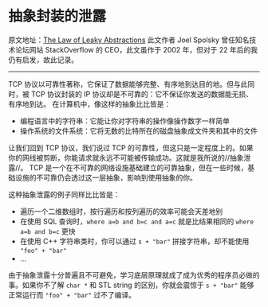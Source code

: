 # 抽象封装的泄露

原文地址：[The Law of Leaky Abstractions](https://www.joelonsoftware.com/2002/11/11/the-law-of-leaky-abstractions/)
此文作者 Joel Spolsky 曾任知名技术论坛网站 StackOverflow 的 CEO，此文虽作于 2002 年，但对于 22 年后的我仍有启发，故此记录。

- - -

TCP 协议以可靠性著称，它保证了数据能够完整、有序地到达目的地。但与此同时，被 TCP 协议封装的 IP 协议却是不可靠的：它不保证你发送的数据能无损、有序地到达。
在计算机中，像这样的抽象比比皆是：
- 编程语言中的字符串：它能让你对字符串的操作像操作数字一样简单
- 操作系统的文件系统：它将无数的比特所在的磁盘抽象成文件夹和其中的文件

让我们回到 TCP 协议，我们说过 TCP 的可靠性，但这只是一定程度上的。如果你的网线被剪断，你能请求就永远不可能被传输成功。这就是我所说的//抽象泄露//。
TCP 是一个在不可靠的网络设施基础建立的可靠抽象，但在一些时候，基础设施的不可靠仍会透过这一层抽象，影响到使用抽象的你。

这种抽象泄露的例子同样比比皆是：
- 遍历一个二维数组时，按行遍历和按列遍历的效率可能会天差地别
- 在使用 SQL 查询时，``where a=b and b=c and a=c`` 就是比结果相同的 ``where a=b and b=c`` 更快
- 在使用 C++ 字符串类时，你可以通过 ``s + "bar"`` 拼接字符串，却不能使用 ``"foo" + "bar"``
- ...

由于抽象泄露十分普遍且不可避免，学习底层原理就成了成为优秀的程序员必做的事。如果你不了解 ``char *`` 和 STL string 的区别，你就会震惊于 ``s + "bar"`` 能够正常运行而 ``"foo" + "bar"`` 过不了编译。
